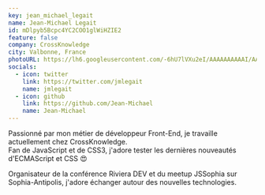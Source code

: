 ```yaml
---
key: jean_michael_legait
name: Jean-Michael Legait
id: mDlpyb5Bcpc4YC2COO1glWiHZIE2
feature: false
company: CrossKnowledge
city: Valbonne, France
photoURL: https://lh6.googleusercontent.com/-6hU7lVXu2eI/AAAAAAAAAAI/AAAAAAAAF3Y/b7UU1W6gOi4/photo.jpg
socials:
  - icon: twitter
    link: https://twitter.com/jmlegait
    name: jmlegait
  - icon: github
    link: https://github.com/Jean-Michael
    name: Jean-Michael
---
```

Passionné par mon métier de développeur Front-End, je travaille actuellement chez CrossKnowledge.  
Fan de JavaScript et de CSS3, j'adore tester les dernières nouveautés d'ECMAScript et CSS 😍

Organisateur de la conférence Riviera DEV et du meetup JSSophia sur Sophia-Antipolis, j'adore échanger autour des nouvelles technologies.
